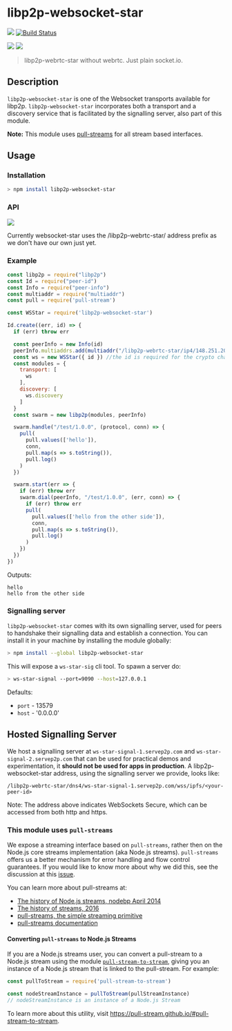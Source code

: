 # libp2p-websocket-star

[![](https://img.shields.io/badge/made%20by-mkg20001-blue.svg?style=flat-square)](http://ipn.io)
[![Build Status](https://travis-ci.org/mkg20001/js-libp2p-websocket-star.svg?style=flat-square)](https://travis-ci.org/mkg20001/js-libp2p-websocket-star)

![](https://raw.githubusercontent.com/libp2p/interface-connection/master/img/badge.png)
![](https://raw.githubusercontent.com/libp2p/interface-transport/master/img/badge.png)

> libp2p-webrtc-star without webrtc. Just plain socket.io.

## Description

`libp2p-websocket-star` is one of the Websocket transports available for libp2p. `libp2p-websocket-star` incorporates both a transport and a discovery service that is facilitated by the signalling server, also part of this module.

**Note:** This module uses [pull-streams](https://pull-stream.github.io) for all stream based interfaces.

## Usage

### Installation

```bash
> npm install libp2p-websocket-star
```

### API

[![](https://raw.githubusercontent.com/libp2p/interface-transport/master/img/badge.png)](https://github.com/libp2p/interface-transport)

Currently websocket-star uses the /libp2p-webrtc-star/ address prefix as we don't have our own just yet.

### Example

```js
const libp2p = require("libp2p")
const Id = require("peer-id")
const Info = require("peer-info")
const multiaddr = require("multiaddr")
const pull = require('pull-stream')

const WSStar = require('libp2p-websocket-star')

Id.create((err, id) => {
  if (err) throw err

  const peerInfo = new Info(id)
  peerInfo.multiaddrs.add(multiaddr("/libp2p-webrtc-star/ip4/148.251.206.162/tcp/9090/ws/"))
  const ws = new WSStar({ id }) //the id is required for the crypto challenge
  const modules = {
    transport: [
      ws
    ],
    discovery: [
      ws.discovery
    ]
  }
  const swarm = new libp2p(modules, peerInfo)

  swarm.handle("/test/1.0.0", (protocol, conn) => {
    pull(
      pull.values(['hello']),
      conn,
      pull.map(s => s.toString()),
      pull.log()
    )
  })

  swarm.start(err => {
    if (err) throw err
    swarm.dial(peerInfo, "/test/1.0.0", (err, conn) => {
      if (err) throw err
      pull(
        pull.values(['hello from the other side']),
        conn,
        pull.map(s => s.toString()),
        pull.log()
      )
    })
  })
})
```

Outputs:
```
hello
hello from the other side
```

### Signalling server

`libp2p-websocket-star` comes with its own signalling server, used for peers to handshake their signalling data and establish a connection. You can install it in your machine by installing the module globally:

```bash
> npm install --global libp2p-websocket-star
```

This will expose a `ws-star-sig` cli tool. To spawn a server do:

```bash
> ws-star-signal --port=9090 --host=127.0.0.1
```

Defaults:

- `port` - 13579
- `host` - '0.0.0.0'

## Hosted Signalling Server

We host a signalling server at `ws-star-signal-1.servep2p.com` and `ws-star-signal-2.servep2p.com` that can be used for practical demos and experimentation, it **should not be used for apps in production**.
A libp2p-websocket-star address, using the signalling server we provide, looks like:

`/libp2p-webrtc-star/dns4/ws-star-signal-1.servep2p.com/wss/ipfs/<your-peer-id>`

Note: The address above indicates WebSockets Secure, which can be accessed from both http and https.

### This module uses `pull-streams`

We expose a streaming interface based on `pull-streams`, rather then on the Node.js core streams implementation (aka Node.js streams). `pull-streams` offers us a better mechanism for error handling and flow control guarantees. If you would like to know more about why we did this, see the discussion at this [issue](https://github.com/ipfs/js-ipfs/issues/362).

You can learn more about pull-streams at:

- [The history of Node.js streams, nodebp April 2014](https://www.youtube.com/watch?v=g5ewQEuXjsQ)
- [The history of streams, 2016](http://dominictarr.com/post/145135293917/history-of-streams)
- [pull-streams, the simple streaming primitive](http://dominictarr.com/post/149248845122/pull-streams-pull-streams-are-a-very-simple)
- [pull-streams documentation](https://pull-stream.github.io/)

#### Converting `pull-streams` to Node.js Streams

If you are a Node.js streams user, you can convert a pull-stream to a Node.js stream using the module [`pull-stream-to-stream`](https://github.com/pull-stream/pull-stream-to-stream), giving you an instance of a Node.js stream that is linked to the pull-stream. For example:

```js
const pullToStream = require('pull-stream-to-stream')

const nodeStreamInstance = pullToStream(pullStreamInstance)
// nodeStreamInstance is an instance of a Node.js Stream
```

To learn more about this utility, visit https://pull-stream.github.io/#pull-stream-to-stream.

